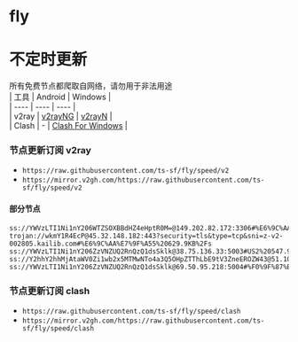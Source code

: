 # fly
# 不定时更新
所有免费节点都爬取自网络，请勿用于非法用途  
|  工具  | Android  | Windows  |  
|  ----  | ----   | ----  |  
| v2ray  | [v2rayNG](https://github.com/2dust/v2rayNG/releases) | [v2rayN](https://github.com/2dust/v2rayN/releases) |  
| Clash  | - | [Clash For Windows](https://github.com/2dust/clashN/releases) | 
  
### 节点更新订阅  v2ray
- `https://raw.githubusercontent.com/ts-sf/fly/speed/v2`  
- `https://mirror.v2gh.com/https://raw.githubusercontent.com/ts-sf/fly/speed/v2`  

#### 部分节点  
``` 
ss://YWVzLTI1Ni1nY206WTZSOXBBdHZ4eHptR0M=@149.202.82.172:3306#%E6%9C%AA%E7%9F%A54%201.8MB%2Fs
trojan://wkmY1R4EcP@45.32.148.182:443?security=tls&type=tcp&sni=z-v2-002805.kailib.com#%E6%9C%AA%E7%9F%A55%20629.9KB%2Fs
ss://YWVzLTI1Ni1nY206ZzVNZUQ2RnQzQ1dsSklk@38.75.136.33:5003#US2%20547.9KB%2Fs
ss://Y2hhY2hhMjAtaWV0Zi1wb2x5MTMwNTo4a3Q5OHpZTThLbE9tV3ZneEROZW43@51.103.208.180:11241#%E6%9C%AA%E7%9F%A510%2014.6MB%2Fs
ss://YWVzLTI1Ni1nY206ZzVNZUQ2RnQzQ1dsSklk@69.50.95.218:5004#%F0%9F%87%BA%F0%9F%87%B8US%E7%BE%8E%E5%9B%BD%201.8MB%2Fs
```
### 节点更新订阅  clash
- `https://raw.githubusercontent.com/ts-sf/fly/speed/clash`  
- `https://mirror.v2gh.com/https://raw.githubusercontent.com/ts-sf/fly/speed/clash`  


